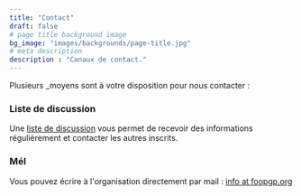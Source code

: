 ```yaml
---
title: "Contact"
draft: false
# page title background image
bg_image: "images/backgrounds/page-title.jpg"
# meta description
description : "Canaux de contact."
---
```


Plusieurs _moyens sont à votre disposition pour nous contacter&nbsp;:

### Liste de discussion

Une [liste de discussion](https://framalistes.org/sympa/info/fr.foopgp) vous permet de recevoir des informations régulièrement et contacter les autres inscrits.

### Mél

Vous pouvez écrire à l'organisation directement par mail&nbsp;: [info at foopgp.org](mailto:info%20at%20foopgp.org)
